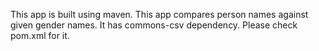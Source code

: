 This app is built using maven.
This app compares person names against given gender names.
It has commons-csv dependency. Please check pom.xml for it.
